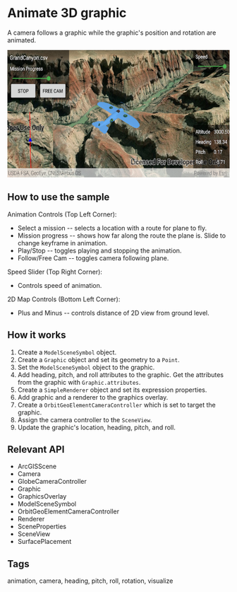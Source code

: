 # Animate 3D graphic

A camera follows a graphic while the graphic's position and rotation are animated.

![Image of animate 3D graphic](animate-3d-graphic.png)

## How to use the sample

Animation Controls (Top Left Corner):

* Select a mission -- selects a location with a route for plane to fly.
* Mission progress -- shows how far along the route the plane is. Slide to change keyframe in animation.
* Play/Stop -- toggles playing and stopping the animation.
* Follow/Free Cam -- toggles camera following plane.

Speed Slider (Top Right Corner):

* Controls speed of animation.

2D Map Controls (Bottom Left Corner):

* Plus and Minus -- controls distance of 2D view from ground level.

## How it works

1. Create a `ModelSceneSymbol` object.
2. Create a `Graphic` object and set its geometry to a `Point`.
3. Set the `ModelSceneSymbol` object to the graphic.
4. Add heading, pitch, and roll attributes to the graphic. Get the attributes from the graphic with `Graphic.attributes`.
5. Create a `SimpleRenderer` object and set its expression properties.
6. Add graphic and a renderer to the graphics overlay.
7. Create a `OrbitGeoElementCameraController` which is set to target the graphic.
8. Assign the camera controller to the `SceneView`.
9. Update the graphic's location, heading, pitch, and roll.

## Relevant API

* ArcGISScene
* Camera
* GlobeCameraController
* Graphic
* GraphicsOverlay
* ModelSceneSymbol
* OrbitGeoElementCameraController
* Renderer
* SceneProperties
* SceneView
* SurfacePlacement

## Tags

animation, camera, heading, pitch, roll, rotation, visualize

